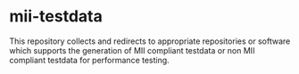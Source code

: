 # mii-testdata

This repository collects and redirects to appropriate repositories or software which supports the generation of MII compliant testdata
or non MII compliant testdata for performance testing.
